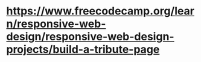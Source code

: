 # https://www.freecodecamp.org/learn/responsive-web-design/responsive-web-design-projects/build-a-tribute-page
